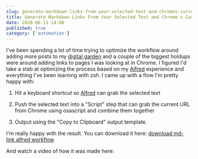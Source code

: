 ```yaml
---
slug: generate-markdown-links-from-your-selected-text-and-chromes-current-url-using-alfred
title: Generate Markdown Links From Your Selected Text and Chrome's Current Url Using Alfred
date: 2020-06-11 14:06
published: true
category: ['automation']
---
```


I've been spending a lot of time trying to optimize the workflow around adding more posts to my [digital garden](https://johnlindquist.com/) and a couple of the biggest holdups were around adding links to pages I was looking at in Chrome. I figured I'd take a stab at optimizing the process based on my [Alfred](https://www.alfredapp.com/) experience and everything I've been learning with zsh. I came up with a flow I'm pretty happy with:

1. Hit a keyboard shortcut so [Alfred](https://www.alfredapp.com/) can grab the selected text

2. Push the selected text into a "Script" step that can grab the current URL from Chrome using osascript and combine them together

3. Output using the "Copy to Clipboard" output template.

I'm really happy with the result. You can download it here: [download md-link alfred workflow](https://github.com/johnlindquist/alfred-workflows/blob/master/md-link.alfredworkflow?raw=true)


And watch a video of how it was made here:

<EggheadEmbed slug="egghead-generate-a-markdown-link-from-selected-text-with-chrome-s-current-url-using-alfred"/>
